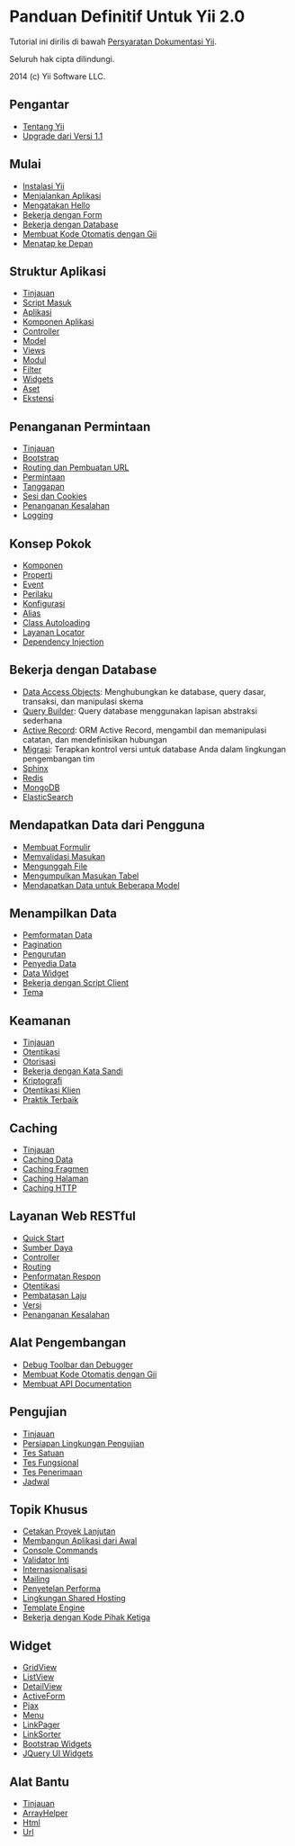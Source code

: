 Panduan Definitif Untuk Yii 2.0
===============================

Tutorial ini dirilis di bawah [Persyaratan Dokumentasi Yii](http://www.yiiframework.com/doc/terms/).

Seluruh hak cipta dilindungi.

2014 (c) Yii Software LLC.


Pengantar
------------

* [Tentang Yii](intro-yii.md)
* [Upgrade dari Versi 1.1](intro-upgrade-from-v1.md)


Mulai
---------------

* [Instalasi Yii](start-installation.md)
* [Menjalankan Aplikasi](start-workflow.md)
* [Mengatakan Hello](start-hello.md)
* [Bekerja dengan Form](start-forms.md)
* [Bekerja dengan Database](start-databases.md)
* [Membuat Kode Otomatis dengan Gii](start-gii.md)
* [Menatap ke Depan](start-looking-ahead.md)


Struktur Aplikasi
---------------------

* [Tinjauan](structure-overview.md)
* [Script Masuk](structure-entry-scripts.md)
* [Aplikasi](structure-applications.md)
* [Komponen Aplikasi](structure-application-components.md)
* [Controller](structure-controllers.md)
* [Model](structure-models.md)
* [Views](structure-views.md)
* [Modul](structure-modules.md)
* [Filter](structure-filters.md)
* [Widgets](structure-widgets.md)
* [Aset](structure-assets.md)
* [Ekstensi](structure-extensions.md)


Penanganan Permintaan
-----------------

* [Tinjauan](runtime-overview.md)
* [Bootstrap](runtime-bootstrapping.md)
* [Routing dan Pembuatan URL](runtime-routing.md)
* [Permintaan](runtime-requests.md)
* [Tanggapan](runtime-responses.md)
* [Sesi dan Cookies](runtime-sessions-cookies.md)
* [Penanganan Kesalahan](runtime-handling-errors.md)
* [Logging](runtime-logging.md)


Konsep Pokok
------------

* [Komponen](concept-components.md)
* [Properti](concept-properties.md)
* [Event](concept-events.md)
* [Perilaku](concept-behaviors.md)
* [Konfigurasi](concept-configurations.md)
* [Alias](concept-aliases.md)
* [Class Autoloading](concept-autoloading.md)
* [Layanan Locator](concept-service-locator.md)
* [Dependency Injection](concept-di-container.md)


Bekerja dengan Database
----------------------

* [Data Access Objects](db-dao.md): Menghubungkan ke database, query dasar, transaksi, dan manipulasi skema
* [Query Builder](db-query-builder.md): Query database menggunakan lapisan abstraksi sederhana
* [Active Record](db-active-record.md): ORM Active Record, mengambil dan memanipulasi catatan, dan mendefinisikan hubungan
* [Migrasi](db-migrations.md): Terapkan kontrol versi untuk database Anda dalam lingkungan pengembangan tim
* [Sphinx](https://github.com/yiisoft/yii2-sphinx/blob/master/docs/guide/README.md)
* [Redis](https://github.com/yiisoft/yii2-redis/blob/master/docs/guide/README.md)
* [MongoDB](https://github.com/yiisoft/yii2-mongodb/blob/master/docs/guide/README.md)
* [ElasticSearch](https://github.com/yiisoft/yii2-elasticsearch/blob/master/docs/guide/README.md)


Mendapatkan Data dari Pengguna
-----------------------

* [Membuat Formulir](input-forms.md)
* [Memvalidasi Masukan](input-validation.md)
* [Mengunggah File](input-file-upload.md)
* [Mengumpulkan Masukan Tabel](input-tabular-input.md)
* [Mendapatkan Data untuk Beberapa Model](input-multiple-models.md)


Menampilkan Data
---------------

* [Pemformatan Data](output-formatting.md)
* [Pagination](output-pagination.md)
* [Pengurutan](output-sorting.md)
* [Penyedia Data](output-data-providers.md)
* [Data Widget](output-data-widgets.md)
* [Bekerja dengan Script Client](output-client-scripts.md)
* [Tema](output-theming.md)


Keamanan
--------

* [Tinjauan](security-overview.md)
* [Otentikasi](security-authentication.md)
* [Otorisasi](security-authorization.md)
* [Bekerja dengan Kata Sandi](security-passwords.md)
* [Kriptografi](security-cryptography.md)
* [Otentikasi Klien](https://github.com/yiisoft/yii2-authclient/blob/master/docs/guide/README.md)
* [Praktik Terbaik](security-best-practices.md)


Caching
-------

* [Tinjauan](caching-overview.md)
* [Caching Data](caching-data.md)
* [Caching Fragmen](caching-fragment.md)
* [Caching Halaman](caching-page.md)
* [Caching HTTP](caching-http.md)


Layanan Web RESTful
--------------------

* [Quick Start](rest-quick-start.md)
* [Sumber Daya](rest-resources.md)
* [Controller](rest-controllers.md)
* [Routing](rest-routing.md)
* [Penformatan Respon](rest-response-formatting.md)
* [Otentikasi](rest-authentication.md)
* [Pembatasan Laju](rest-rate-limiting.md)
* [Versi](rest-versioning.md)
* [Penanganan Kesalahan](rest-error-handling.md)


Alat Pengembangan
-----------------

* [Debug Toolbar dan Debugger](https://github.com/yiisoft/yii2-debug/blob/master/docs/guide/README.md)
* [Membuat Kode Otomatis dengan Gii](https://github.com/yiisoft/yii2-gii/blob/master/docs/guide/README.md)
* [Membuat API Documentation](https://github.com/yiisoft/yii2-apidoc)


Pengujian
-------

* [Tinjauan](test-overview.md)
* [Persiapan Lingkungan Pengujian](test-environment-setup.md)
* [Tes Satuan](test-unit.md)
* [Tes Fungsional](test-functional.md)
* [Tes Penerimaan](test-acceptance.md)
* [Jadwal](test-fixtures.md)


Topik Khusus
--------------

* [Cetakan Proyek Lanjutan](https://github.com/yiisoft/yii2-app-advanced/blob/master/docs/guide/README.md)
* [Membangun Aplikasi dari Awal](tutorial-start-from-scratch.md)
* [Console Commands](tutorial-console.md)
* [Validator Inti](tutorial-core-validators.md)
* [Internasionalisasi](tutorial-i18n.md)
* [Mailing](tutorial-mailing.md)
* [Penyetelan Performa](tutorial-performance-tuning.md)
* [Lingkungan Shared Hosting](tutorial-shared-hosting.md)
* [Template Engine](tutorial-template-engines.md)
* [Bekerja dengan Kode Pihak Ketiga](tutorial-yii-integration.md)


Widget
-------

* [GridView](http://www.yiiframework.com/doc-2.0/yii-grid-gridview.html)
* [ListView](http://www.yiiframework.com/doc-2.0/yii-widgets-listview.html)
* [DetailView](http://www.yiiframework.com/doc-2.0/yii-widgets-detailview.html)
* [ActiveForm](http://www.yiiframework.com/doc-2.0/guide-input-forms.html#activerecord-based-forms-activeform)
* [Pjax](http://www.yiiframework.com/doc-2.0/yii-widgets-pjax.html)
* [Menu](http://www.yiiframework.com/doc-2.0/yii-widgets-menu.html)
* [LinkPager](http://www.yiiframework.com/doc-2.0/yii-widgets-linkpager.html)
* [LinkSorter](http://www.yiiframework.com/doc-2.0/yii-widgets-linksorter.html)
* [Bootstrap Widgets](https://github.com/yiisoft/yii2-bootstrap/blob/master/docs/guide/README.md)
* [JQuery UI Widgets](https://github.com/yiisoft/yii2-jui/blob/master/docs/guide/README.md)


Alat Bantu
---------

* [Tinjauan](helper-overview.md)
* [ArrayHelper](helper-array.md)
* [Html](helper-html.md)
* [Url](helper-url.md)
